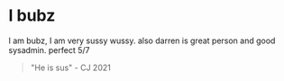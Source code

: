 # I bubz

I am bubz, I am very sussy wussy. also darren is great person and good sysadmin. perfect 5/7

> "He is sus" - CJ 2021
